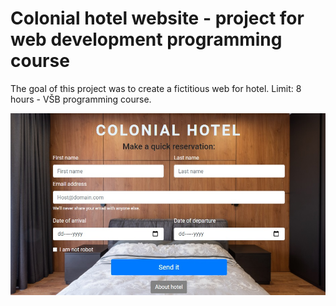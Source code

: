 # Colonial hotel website - project for web development programming course
The goal of this project was to create a fictitious web for hotel. Limit: 8 hours - VŠB programming course.

![Screenshot](1_Colonial.jpg)
